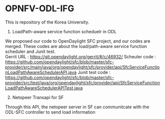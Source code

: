 # OPNFV-ODL-IFG
This is repository of the Korea University.

1. LoadPath-aware service function scheduelr in ODL

  We proposed our code to OpenDaylight SFC project, and our codes are merged.
  These codes are about the load/path-aware service function scheduler and Junit test.  
  Gerrit URL : https://git.opendaylight.org/gerrit/#/c/46932/
  Scheuler code : https://github.com/opendaylight/sfc/blob/master/sfc-provider/src/main/java/org/opendaylight/sfc/provider/api/SfcServiceFunctionLoadPathAwareSchedulerAPI.java
  Junit test code : https://github.com/opendaylight/sfc/blob/master/sfc-provider/src/test/java/org/opendaylight/sfc/provider/api/SfcServiceFunctionLoadPathAwareSchedulerAPITest.java
  
  
2. Netopeer Transapi for SF

  Through this API, the netopeer server in SF can communitcate with the ODL-SFC controller to send load information
 
